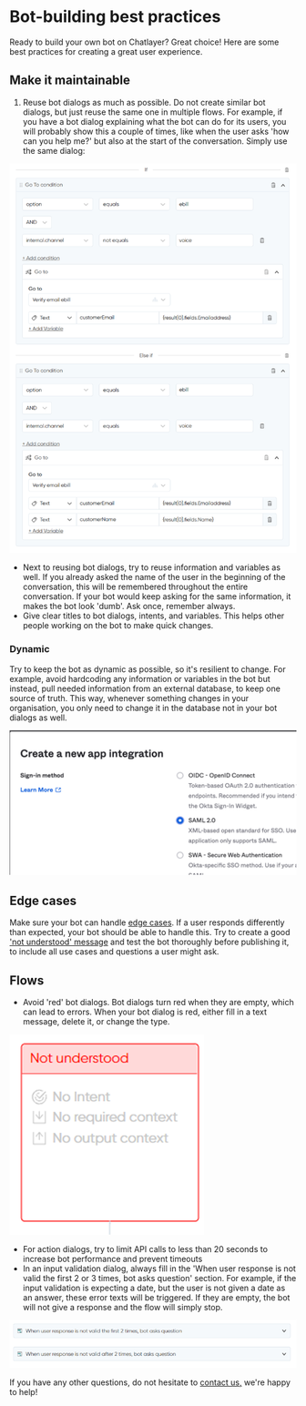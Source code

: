 # Bot-building best practices

Ready to build your own bot on Chatlayer? Great choice! Here are some best practices for creating a great user experience.

## Make it maintainable

1. Reuse bot dialogs as much as possible. Do not create similar bot dialogs, but just reuse the same one in multiple flows. For example, if you have a bot dialog explaining what the bot can do for its users, you will probably show this a couple of times, like when the user asks 'how can you help me?' but also at the start of the conversation. Simply use the same dialog:&#x20;

![An example how the same bot dialog is reused at the end of different flows with different variables](<../../.gitbook/assets/image (711) (1).png>)

* Next to reusing bot dialogs, try to reuse information and variables as well. If you already asked the name of the user in the beginning of the conversation, this will be remembered throughout the entire conversation. If your bot would keep asking for the same information, it makes the bot look 'dumb'. Ask once, remember always.
* Give clear titles to bot dialogs, intents, and variables. This helps other people working on the bot to make quick changes.

### Dynamic

Try to keep the bot as dynamic as possible, so it's resilient to change. For example, avoid hardcoding any information or variables in the bot but instead, pull needed information from an external database, to keep one source of truth. This way, whenever something changes in your organisation, you only need to change it in the database not in your bot dialogs as well.&#x20;

![An example of a non-dynamic bot with hardcoded values. Instead, create an intent or entity to cover all possible spellings.](<../../.gitbook/assets/image (685).png>)

## Edge cases

Make sure your bot can handle [edge cases](https://docs.chatlayer.ai/tutorials/getting-started#06e9). If a user responds differently than expected, your bot should be able to handle this. Try to create a good ['not understood' message](https://docs.chatlayer.ai/tips-and-best-practices/not-understood-bot-dialog) and test the bot thoroughly before publishing it, to include all use cases and questions a user might ask.&#x20;

## Flows

* Avoid 'red' bot dialogs. Bot dialogs turn red when they are empty, which can lead to errors. When your bot dialog is red, either fill in a text message, delete it, or change the type.

![An example of a 'red' bot dialog](<../../.gitbook/assets/image (684) (1).png>)

* For action dialogs, try to limit API calls to less than 20 seconds to increase bot performance and prevent timeouts
* In an input validation dialog, always fill in the 'When user response is not valid the first 2 or 3 times, bot asks question' section. For example, if the input validation is expecting a date, but the user is not given a date as an answer, these error texts will be triggered. If they are empty, the bot will not give a response and the flow will simply stop.&#x20;

![](<../../.gitbook/assets/image (703) (1).png>)

If you have any other questions, do not hesitate to [contact us,](https://docs.chatlayer.ai/support/get-in-touch) we're happy to help!
